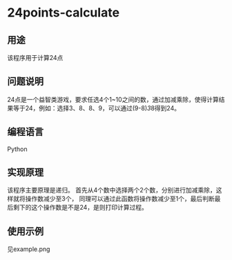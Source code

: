 # 24points-calculate
## 用途
该程序用于计算24点

## 问题说明
24点是一个益智类游戏，要求任选4个1~10之间的数，通过加减乘除，使得计算结果等于24，例如：选择3、8、8、9，可以通过(9-8)*3*8得到24。

## 编程语言
Python

## 实现原理
该程序主要原理是递归。
首先从4个数中选择两个2个数，分别进行加减乘除，这样就将操作数减少至3个，
同理可以通过此函数将操作数减少至1个，最后判断最后剩下的这个操作数是不是24，是则打印计算过程。

## 使用示例
见example.png
